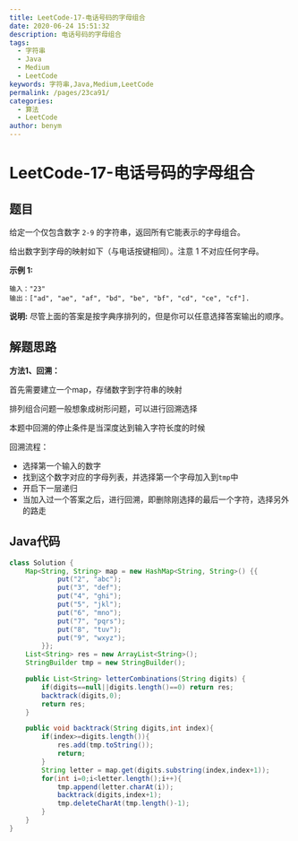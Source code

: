 ```yaml
---
title: LeetCode-17-电话号码的字母组合
date: 2020-06-24 15:51:32
description: 电话号码的字母组合
tags: 
  - 字符串
  - Java
  - Medium
  - LeetCode
keywords: 字符串,Java,Medium,LeetCode
permalink: /pages/23ca91/
categories: 
  - 算法
  - LeetCode
author: benym
---
```


# LeetCode-17-电话号码的字母组合

## 题目

给定一个仅包含数字 `2-9` 的字符串，返回所有它能表示的字母组合。

给出数字到字母的映射如下（与电话按键相同）。注意 1 不对应任何字母。

**示例 1:**

```
输入："23"
输出：["ad", "ae", "af", "bd", "be", "bf", "cd", "ce", "cf"].
```

**说明:**
尽管上面的答案是按字典序排列的，但是你可以任意选择答案输出的顺序。

## 解题思路

**方法1、回溯：**

首先需要建立一个map，存储数字到字符串的映射

排列组合问题一般想象成树形问题，可以进行回溯选择

本题中回溯的停止条件是当深度达到输入字符长度的时候

回溯流程：

- 选择第一个输入的数字
- 找到这个数字对应的字母列表，并选择第一个字母加入到`tmp`中
- 开启下一层递归
- 当加入过一个答案之后，进行回溯，即删除刚选择的最后一个字符，选择另外的路走

## Java代码

```java
class Solution {
    Map<String, String> map = new HashMap<String, String>() {{
            put("2", "abc");
            put("3", "def");
            put("4", "ghi");
            put("5", "jkl");
            put("6", "mno");
            put("7", "pqrs");
            put("8", "tuv");
            put("9", "wxyz");
        }};
    List<String> res = new ArrayList<String>();
    StringBuilder tmp = new StringBuilder();

    public List<String> letterCombinations(String digits) {
        if(digits==null||digits.length()==0) return res;
        backtrack(digits,0);
        return res;
    }

    public void backtrack(String digits,int index){
        if(index>=digits.length()){
            res.add(tmp.toString());
            return;
        }
        String letter = map.get(digits.substring(index,index+1));
        for(int i=0;i<letter.length();i++){
            tmp.append(letter.charAt(i));
            backtrack(digits,index+1);
            tmp.deleteCharAt(tmp.length()-1);
        }
    }
}
```


